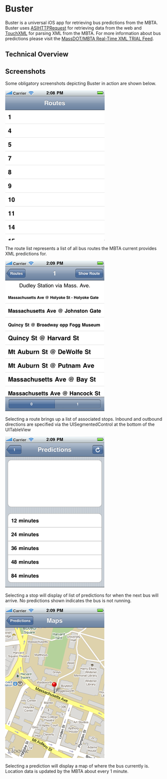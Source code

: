 Buster
======

Buster is a universal iOS app for retrieving bus predictions from the MBTA.  Buster uses [ASIHTTPRequest](http://allseeing-i.com/ASIHTTPRequest/) for retrieving data from the web and [TouchXML](https://github.com/TouchCode/TouchXML) for parsing XML from the MBTA.  For more information about bus predictions please visit the [MassDOT/MBTA Real-Time XML TRIAL Feed](http://www.eot.state.ma.us/developers/realtime/).

Technical Overview
------------------

Screenshots
-----------

Some obligatory screenshots depicting Buster in action are shown below.

![route-list.png](https://github.com/andyshep/Buster/raw/master/docs/images/route-list.png)

The route list represents a list of all bus routes the MBTA current provides XML predictions for.

![stop-list.png](https://github.com/andyshep/Buster/raw/master/docs/images/stop-list.png)

Selecting a route brings up a list of associated stops.  Inbound and outbound directions are specified via the UISegmentedControl at the bottom of the UITableView

![prediction-list.png](https://github.com/andyshep/Buster/raw/master/docs/images/prediction-list.png)

Selecting a stop will display of list of predictions for when the next bus will arrive.  No predictions shown indicates the bus is not running.

![location-view.png](https://github.com/andyshep/Buster/raw/master/docs/images/location-view.png)

Selecting a prediction will display a map of where the bus currently is.  Location data is updated by the MBTA about every 1 minute. 


